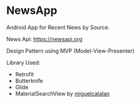 # NewsApp
Android App for Recent News by Source.

News Api: https://newsapi.org

Design Pattern using MVP (Model-View-Presenter)

Library Used:
- Retrofit
- Butterknife
- Glide
- MaterialSearchView by [miguelcatalan](https://github.com/MiguelCatalan/MaterialSearchView)

